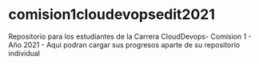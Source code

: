 # comision1cloudevopsedit2021
Repositorio para los estudiantes de la Carrera CloudDevops- Comision 1 - Año 2021 - Aqui podran cargar sus progresos aparte de su repositorio individual
